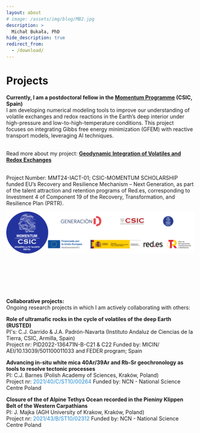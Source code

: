 ```yaml
---
layout: about
# image: /assets/img/blog/MB2.jpg
description: >
  Michał Bukała, PhD
hide_description: true
redirect_from:
  - /download/
---
```

# Projects
<b> Currently, I am a postdoctoral fellow in the [Momentum Programme](https://momentum.csic.es/en/momentum-program/) (CSIC, Spain) </b><br>
I am developing numerical modeling tools to improve our understanding of volatile exchanges and redox reactions in the Earth’s deep interior under high-pressure and low-to-high-temperature conditions. 
This project focuses on integrating Gibbs free energy minimization (GFEM) with reactive transport models, leveraging AI techniques.<br><br>

Read more about my project: <b> [Geodynamic Integration of Volatiles and Redox Exchanges](https://micbukala.github.io/2025-03-15-momentum/) </b><br><br>

Project Number: MMT24-IACT-01; CSIC-MOMENTUM SCHOLARSHIP funded EU’s Recovery and Resilience Mechanism – Next Generation, as part of the talent attraction and retention programs of Red.es, corresponding to Investment 4 of Component 19 of the Recovery, Transformation, and Resilience Plan (PRTR).

<img src="/assets/img/blog/momentum.png" alt="Momentum" style="width: 700px; float: center; margin-right: 45px;"> 
<br><br><br><br><br><br><br>



<b> Collaborative projects: </b><br>
Ongoing research projects in which I am actively collaborating with others:<br>

<b>Role of ultramafic rocks in the cycle of volatiles of the deep Earth (RUSTED)</b><br>
PI's: C.J. Garrido & J.A. Padrón-Navarta (Instituto Andaluz de Ciencias de la Tierra, CSIC, Armilla, Spain)<br>
Project nr: PID2022-136471N-B-C21 & C22
Funded by: MICIN/ AEI/10.13039/501100011033 and FEDER program; Spain

<b>Advancing in-situ white mica 40Ar/39Ar and Rb-Sr geochronology as tools to resolve tectonic processes</b><br>
PI: C.J. Barnes (Polish Academy of Sciences, Kraków, Poland)<br>
Project nr: <a href="https://projekty.ncn.gov.pl/en/index.php?projekt_id=511414" style="color: rgb(38,139,210); text-decoration: none;"> 2021/40/C/ST10/00264 </a> 
Funded by: NCN - National Science Centre Poland

<b>Closure of the of Alpine Tethys Ocean recorded in the Pieniny Klippen Belt of the Western Carpathians</b><br>
PI: J. Majka (AGH University of Krakow, Kraków, Poland)<br>
Project nr: <a href="https://projekty.ncn.gov.pl/en/index.php?projekt_id=540940" style="color: rgb(38,139,210); text-decoration: none;"> 2021/43/B/ST10/02312 </a> 
Funded by: NCN - National Science Centre Poland